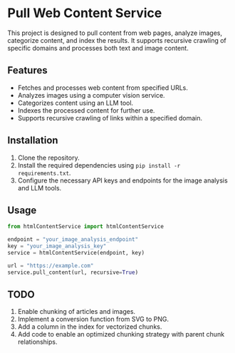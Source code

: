 # Pull Web Content Service

This project is designed to pull content from web pages, analyze images, categorize content, and index the results. It supports recursive crawling of specific domains and processes both text and image content.

## Features

- Fetches and processes web content from specified URLs.
- Analyzes images using a computer vision service.
- Categorizes content using an LLM tool.
- Indexes the processed content for further use.
- Supports recursive crawling of links within a specified domain.

## Installation

1. Clone the repository.
2. Install the required dependencies using `pip install -r requirements.txt`.
3. Configure the necessary API keys and endpoints for the image analysis and LLM tools.

## Usage

```python
from htmlContentService import htmlContentService

endpoint = "your_image_analysis_endpoint"
key = "your_image_analysis_key"
service = htmlContentService(endpoint, key)

url = "https://example.com"
service.pull_content(url, recursive=True)
```

## TODO

1. Enable chunking of articles and images.
2. Implement a conversion function from SVG to PNG.
3. Add a column in the index for vectorized chunks.
4. Add code to enable an optimized chunking strategy with parent chunk relationships.
